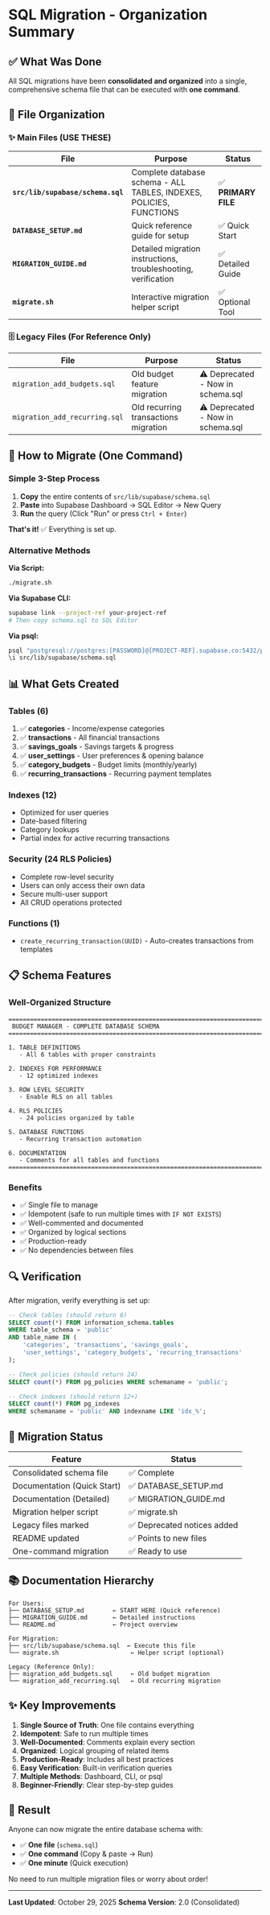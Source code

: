 # SQL Migration - Organization Summary

## ✅ What Was Done

All SQL migrations have been **consolidated and organized** into a single, comprehensive schema file that can be executed with **one command**.

## 📁 File Organization

### ✨ Main Files (USE THESE)

| File | Purpose | Status |
|------|---------|--------|
| **`src/lib/supabase/schema.sql`** | Complete database schema - ALL TABLES, INDEXES, POLICIES, FUNCTIONS | ✅ **PRIMARY FILE** |
| **`DATABASE_SETUP.md`** | Quick reference guide for setup | ✅ Quick Start |
| **`MIGRATION_GUIDE.md`** | Detailed migration instructions, troubleshooting, verification | ✅ Detailed Guide |
| **`migrate.sh`** | Interactive migration helper script | ✅ Optional Tool |

### 🗄️ Legacy Files (For Reference Only)

| File | Purpose | Status |
|------|---------|--------|
| `migration_add_budgets.sql` | Old budget feature migration | ⚠️ Deprecated - Now in schema.sql |
| `migration_add_recurring.sql` | Old recurring transactions migration | ⚠️ Deprecated - Now in schema.sql |

## 🚀 How to Migrate (One Command)

### Simple 3-Step Process

1. **Copy** the entire contents of `src/lib/supabase/schema.sql`
2. **Paste** into Supabase Dashboard → SQL Editor → New Query
3. **Run** the query (Click "Run" or press `Ctrl + Enter`)

**That's it!** ✅ Everything is set up.

### Alternative Methods

**Via Script:**

```bash
./migrate.sh
```

**Via Supabase CLI:**

```bash
supabase link --project-ref your-project-ref
# Then copy schema.sql to SQL Editor
```

**Via psql:**

```bash
psql "postgresql://postgres:[PASSWORD]@[PROJECT-REF].supabase.co:5432/postgres"
\i src/lib/supabase/schema.sql
```

## 📊 What Gets Created

### Tables (6)

1. ✅ **categories** - Income/expense categories
2. ✅ **transactions** - All financial transactions
3. ✅ **savings_goals** - Savings targets & progress
4. ✅ **user_settings** - User preferences & opening balance
5. ✅ **category_budgets** - Budget limits (monthly/yearly)
6. ✅ **recurring_transactions** - Recurring payment templates

### Indexes (12)

- Optimized for user queries
- Date-based filtering
- Category lookups
- Partial index for active recurring transactions

### Security (24 RLS Policies)

- Complete row-level security
- Users can only access their own data
- Secure multi-user support
- All CRUD operations protected

### Functions (1)

- `create_recurring_transaction(UUID)` - Auto-creates transactions from templates

## 📋 Schema Features

### Well-Organized Structure

```
============================================================================
 BUDGET MANAGER - COMPLETE DATABASE SCHEMA
============================================================================

1. TABLE DEFINITIONS
   - All 6 tables with proper constraints
   
2. INDEXES FOR PERFORMANCE
   - 12 optimized indexes
   
3. ROW LEVEL SECURITY
   - Enable RLS on all tables
   
4. RLS POLICIES
   - 24 policies organized by table
   
5. DATABASE FUNCTIONS
   - Recurring transaction automation
   
6. DOCUMENTATION
   - Comments for all tables and functions
============================================================================
```

### Benefits

- ✅ Single file to manage
- ✅ Idempotent (safe to run multiple times with `IF NOT EXISTS`)
- ✅ Well-commented and documented
- ✅ Organized by logical sections
- ✅ Production-ready
- ✅ No dependencies between files

## 🔍 Verification

After migration, verify everything is set up:

```sql
-- Check tables (should return 6)
SELECT count(*) FROM information_schema.tables 
WHERE table_schema = 'public' 
AND table_name IN (
    'categories', 'transactions', 'savings_goals',
    'user_settings', 'category_budgets', 'recurring_transactions'
);

-- Check policies (should return 24)
SELECT count(*) FROM pg_policies WHERE schemaname = 'public';

-- Check indexes (should return 12+)
SELECT count(*) FROM pg_indexes 
WHERE schemaname = 'public' AND indexname LIKE 'idx_%';
```

## 🎯 Migration Status

| Feature | Status |
|---------|--------|
| Consolidated schema file | ✅ Complete |
| Documentation (Quick Start) | ✅ DATABASE_SETUP.md |
| Documentation (Detailed) | ✅ MIGRATION_GUIDE.md |
| Migration helper script | ✅ migrate.sh |
| Legacy files marked | ✅ Deprecated notices added |
| README updated | ✅ Points to new files |
| One-command migration | ✅ Ready to use |

## 📚 Documentation Hierarchy

```
For Users:
├── DATABASE_SETUP.md        ← START HERE (Quick reference)
├── MIGRATION_GUIDE.md       ← Detailed instructions
└── README.md                ← Project overview

For Migration:
├── src/lib/supabase/schema.sql  ← Execute this file
└── migrate.sh                    ← Helper script (optional)

Legacy (Reference Only):
├── migration_add_budgets.sql     ← Old budget migration
└── migration_add_recurring.sql   ← Old recurring migration
```

## ✨ Key Improvements

1. **Single Source of Truth**: One file contains everything
2. **Idempotent**: Safe to run multiple times
3. **Well-Documented**: Comments explain every section
4. **Organized**: Logical grouping of related items
5. **Production-Ready**: Includes all best practices
6. **Easy Verification**: Built-in verification queries
7. **Multiple Methods**: Dashboard, CLI, or psql
8. **Beginner-Friendly**: Clear step-by-step guides

## 🎉 Result

Anyone can now migrate the entire database schema with:

- ✅ **One file** (`schema.sql`)
- ✅ **One command** (Copy & paste → Run)
- ✅ **One minute** (Quick execution)

No need to run multiple migration files or worry about order!

---

**Last Updated**: October 29, 2025
**Schema Version**: 2.0 (Consolidated)
